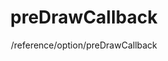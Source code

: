 ---
layout: reference_md
title: preDrawCallback
summary: 
sub: 文档(Options & API) DataTables中文网
since: DataTables 1.10
navcategory: option
keywords: preDrawCallback,option
author: /reference/option/preDrawCallback
---